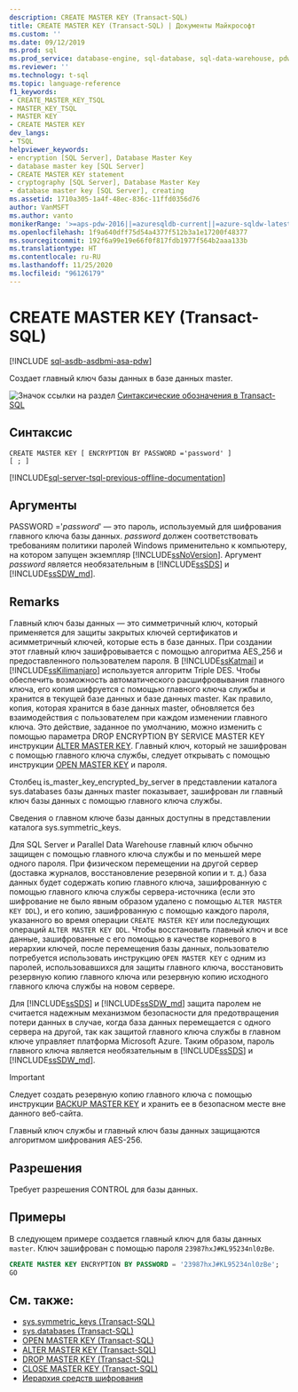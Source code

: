 ```yaml
---
description: CREATE MASTER KEY (Transact-SQL)
title: CREATE MASTER KEY (Transact-SQL) | Документы Майкрософт
ms.custom: ''
ms.date: 09/12/2019
ms.prod: sql
ms.prod_service: database-engine, sql-database, sql-data-warehouse, pdw
ms.reviewer: ''
ms.technology: t-sql
ms.topic: language-reference
f1_keywords:
- CREATE_MASTER_KEY_TSQL
- MASTER_KEY_TSQL
- MASTER KEY
- CREATE MASTER KEY
dev_langs:
- TSQL
helpviewer_keywords:
- encryption [SQL Server], Database Master Key
- database master key [SQL Server]
- CREATE MASTER KEY statement
- cryptography [SQL Server], Database Master Key
- database master key [SQL Server], creating
ms.assetid: 1710a305-1a4f-48ec-836c-11ffd0356d76
author: VanMSFT
ms.author: vanto
monikerRange: '>=aps-pdw-2016||=azuresqldb-current||=azure-sqldw-latest||>=sql-server-2016||=sqlallproducts-allversions||>=sql-server-linux-2017||=azuresqldb-mi-current'
ms.openlocfilehash: 1f9a640dff75d54a4377f512b3a1e17200f48377
ms.sourcegitcommit: 192f6a99e19e66f0f817fdb1977f564b2aaa133b
ms.translationtype: HT
ms.contentlocale: ru-RU
ms.lasthandoff: 11/25/2020
ms.locfileid: "96126179"
---
```

# <a name="create-master-key-transact-sql"></a>CREATE MASTER KEY (Transact-SQL)

[!INCLUDE [sql-asdb-asdbmi-asa-pdw](../../includes/applies-to-version/sql-asdb-asdbmi-asa-pdw.md)]

Создает главный ключ базы данных в базе данных master.

![Значок ссылки на раздел](../../database-engine/configure-windows/media/topic-link.gif "Значок ссылки на раздел") [Синтаксические обозначения в Transact-SQL](../../t-sql/language-elements/transact-sql-syntax-conventions-transact-sql.md)

## <a name="syntax"></a>Синтаксис

```syntaxsql
CREATE MASTER KEY [ ENCRYPTION BY PASSWORD ='password' ]
[ ; ]
```

[!INCLUDE[sql-server-tsql-previous-offline-documentation](../../includes/sql-server-tsql-previous-offline-documentation.md)]

## <a name="arguments"></a>Аргументы

PASSWORD ='*password*' — это пароль, используемый для шифрования главного ключа базы данных. *password* должен соответствовать требованиям политики паролей Windows применительно к компьютеру, на котором запущен экземпляр [!INCLUDE[ssNoVersion](../../includes/ssnoversion-md.md)]. Аргумент *password* является необязательным в [!INCLUDE[ssSDS](../../includes/sssds-md.md)] и [!INCLUDE[ssSDW_md](../../includes/sssdw-md.md)].

## <a name="remarks"></a>Remarks

Главный ключ базы данных — это симметричный ключ, который применяется для защиты закрытых ключей сертификатов и асимметричный ключей, которые есть в базе данных. При создании этот главный ключ зашифровывается с помощью алгоритма AES_256 и предоставленного пользователем пароля. В [!INCLUDE[ssKatmai](../../includes/sskatmai-md.md)] и [!INCLUDE[ssKilimanjaro](../../includes/sskilimanjaro-md.md)] используется алгоритм Triple DES. Чтобы обеспечить возможность автоматического расшифровывания главного ключа, его копия шифруется с помощью главного ключа службы и хранится в текущей базе данных и базе данных master. Как правило, копия, которая хранится в базе данных master, обновляется без взаимодействия с пользователем при каждом изменении главного ключа. Это действие, заданное по умолчанию, можно изменить с помощью параметра DROP ENCRYPTION BY SERVICE MASTER KEY инструкции [ALTER MASTER KEY](../../t-sql/statements/alter-master-key-transact-sql.md). Главный ключ, который не зашифрован с помощью главного ключа службы, следует открывать с помощью инструкции [OPEN MASTER KEY](../../t-sql/statements/open-master-key-transact-sql.md) и пароля.

Столбец is_master_key_encrypted_by_server в представлении каталога sys.databases базы данных master показывает, зашифрован ли главный ключ базы данных с помощью главного ключа службы.

Сведения о главном ключе базы данных доступны в представлении каталога sys.symmetric_keys.

Для SQL Server и Parallel Data Warehouse главный ключ обычно защищен с помощью главного ключа службы и по меньшей мере одного пароля. При физическом перемещении на другой сервер (доставка журналов, восстановление резервной копии и т. д.) база данных будет содержать копию главного ключа, зашифрованную с помощью главного ключа службы сервера-источника (если это шифрование не было явным образом удалено с помощью `ALTER MASTER KEY DDL`), и его копию, зашифрованную с помощью каждого пароля, указанного во время операции `CREATE MASTER KEY` или последующих операций `ALTER MASTER KEY DDL`. Чтобы восстановить главный ключ и все данные, зашифрованные с его помощью в качестве корневого в иерархии ключей, после перемещения базы данных, пользователю потребуется использовать инструкцию `OPEN MASTER KEY` с одним из паролей, использовавшихся для защиты главного ключа, восстановить резервную копию главного ключа или резервную копию исходного главного ключа службы на новом сервере.

Для [!INCLUDE[ssSDS](../../includes/sssds-md.md)] и [!INCLUDE[ssSDW_md](../../includes/sssdw-md.md)] защита паролем не считается надежным механизмом безопасности для предотвращения потери данных в случае, когда база данных перемещается с одного сервера на другой, так как защитой главного ключа службы в главном ключе управляет платформа Microsoft Azure. Таким образом, пароль главного ключа является необязательным в [!INCLUDE[ssSDS](../../includes/sssds-md.md)] и [!INCLUDE[ssSDW_md](../../includes/sssdw-md.md)].

> [!IMPORTANT]
> Следует создать резервную копию главного ключа с помощью инструкции [BACKUP MASTER KEY](../../t-sql/statements/backup-master-key-transact-sql.md) и хранить ее в безопасном месте вне данного веб-сайта.

Главный ключ службы и главный ключ базы данных защищаются алгоритмом шифрования AES-256.

## <a name="permissions"></a>Разрешения

Требует разрешения CONTROL для базы данных.

## <a name="examples"></a>Примеры

В следующем примере создается главный ключ для базы данных `master`. Ключ зашифрован с помощью пароля `23987hxJ#KL95234nl0zBe`.

```sql
CREATE MASTER KEY ENCRYPTION BY PASSWORD = '23987hxJ#KL95234nl0zBe';
GO
```

## <a name="see-also"></a>См. также:

- [sys.symmetric_keys (Transact-SQL)](../../relational-databases/system-catalog-views/sys-symmetric-keys-transact-sql.md)
- [sys.databases (Transact-SQL)](../../relational-databases/system-catalog-views/sys-databases-transact-sql.md)
- [OPEN MASTER KEY (Transact-SQL)](../../t-sql/statements/open-master-key-transact-sql.md)
- [ALTER MASTER KEY (Transact-SQL)](../../t-sql/statements/alter-master-key-transact-sql.md)
- [DROP MASTER KEY (Transact-SQL)](../../t-sql/statements/drop-master-key-transact-sql.md)
- [CLOSE MASTER KEY (Transact-SQL)](../../t-sql/statements/close-master-key-transact-sql.md)
- [Иерархия средств шифрования](../../relational-databases/security/encryption/encryption-hierarchy.md)
